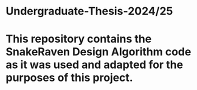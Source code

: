 # Undergraduate-Thesis-2024/25
 
# This repository contains the SnakeRaven Design Algorithm code as it was used and adapted for the purposes of this project. 
